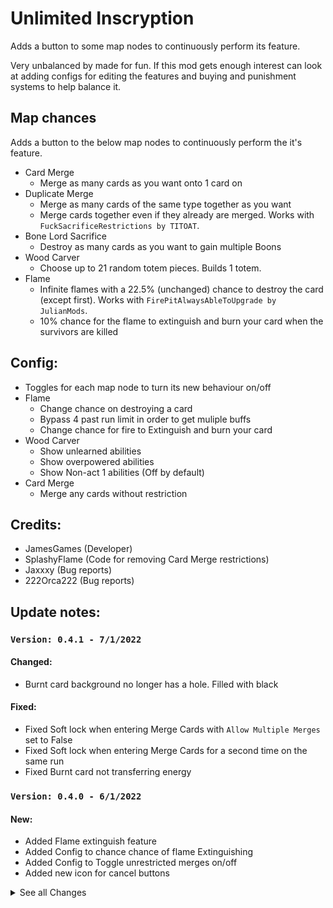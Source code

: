 # Unlimited Inscryption

Adds a button to some map nodes to continuously perform its feature. 

Very unbalanced by made for fun.
If this mod gets enough interest can look at adding configs for editing the features and buying and punishment systems to help balance it.


## Map chances
Adds a button to the below map nodes to continuously perform the it's feature.
- Card Merge
  - Merge as many cards as you want onto 1 card on
- Duplicate Merge
  - Merge as many cards of the same type together as you want
  - Merge cards together even if they already are merged. Works with `FuckSacrificeRestrictions by TITOAT`.
- Bone Lord Sacrifice
  - Destroy as many cards as you want to gain multiple Boons 
- Wood Carver
  - Choose up to 21 random totem pieces. Builds 1 totem.
- Flame
  - Infinite flames with a 22.5% (unchanged) chance to destroy the card (except first). Works with `FirePitAlwaysAbleToUpgrade by JulianMods`.
  - 10% chance for the flame to extinguish and burn your card when the survivors are killed 

## Config:
- Toggles for each map node to turn its new behaviour on/off
- Flame
  - Change chance on destroying a card
  - Bypass 4 past run limit in order to get muliple buffs 
  - Change chance for fire to Extinguish and burn your card
- Wood Carver
  - Show unlearned abilities
  - Show overpowered abilities
  - Show Non-act 1 abilities (Off by default)
- Card Merge
  - Merge any cards without restriction

## Credits:
- JamesGames (Developer)
- SplashyFlame (Code for removing Card Merge restrictions)
- Jaxxxy (Bug reports)
- 222Orca222 (Bug reports)

## Update notes:

### `Version: 0.4.1 - 7/1/2022`
#### Changed:
- Burnt card background no longer has a hole. Filled with black

#### Fixed:
- Fixed Soft lock when entering Merge Cards with `Allow Multiple Merges` set to False
- Fixed Soft lock when entering Merge Cards for a second time on the same run
- Fixed Burnt card not transferring energy 

### `Version: 0.4.0 - 6/1/2022`
#### New:
- Added Flame extinguish feature
- Added Config to chance chance of flame Extinguishing
- Added Config to Toggle unrestricted merges on/off
- Added new icon for cancel buttons

<details>
  <summary>See all Changes</summary>

#### Fixed:
- Fixed being able to cancel Card Merge while Merging is in place 

### `Version: 0.3.0 - 3/1/2022`
#### New:
- Added Config to toggle each Map choice on/off
- Added Config to change the chance of how often the flame will destroy a card
- Added Configs to change what abilities appear for the Wood Carver

#### Fixed:
- Fixed Wood Carver soft locking the game when running out of totems
- Fixed Flame auto closing when having less than 4 runs

### `Version: 0.2.1 - 3/1/2022`
#### Fixed:
- Fixed Duplicate Merge the deck behind when cancelling with them out
- Fixed Duplicate Merge leaving cards on the stone behind behind when cancelling
- Fixed Card Merge leaving the sacrificial card behind when cancelling

### `Version: 0.2.0 - 3/1/2022`
#### New:
- Added Infinite flames - Requested by Creator Mega Beasts

#### Changed:
- Card merge sequence hides the cancel button when viewing the cards now

#### Fixed:
- Fixed getting duplicate totem pieces
- Fixed card layout appearing forever when closing card merge when viewing them


### `Version: 0.1.0 - 2/1/2022`
#### New:
1. Card Merge - Merge as many cards as you want onto 1 card on
2. Duplicate Merge - Merge as many cards of the same type together as you want
3. Sacrifice - Destroy as many cards as you want to gain a Boon
4. Build Totem - Choose up to 21 random totem pieces. Builds 1 totem

</details>